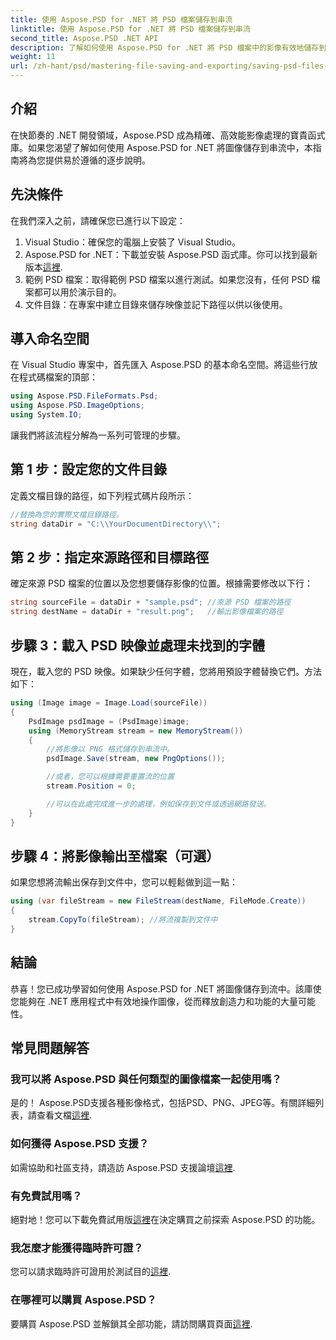 ```yaml
---
title: 使用 Aspose.PSD for .NET 將 PSD 檔案儲存到串流
linktitle: 使用 Aspose.PSD for .NET 將 PSD 檔案儲存到串流
second_title: Aspose.PSD .NET API
description: 了解如何使用 Aspose.PSD for .NET 將 PSD 檔案中的影像有效地儲存到流中。這個全面的逐步指南涵蓋了先決條件、程式碼和技術。
weight: 11
url: /zh-hant/psd/mastering-file-saving-and-exporting/saving-psd-files-to-streams/
---
```

## 介紹

在快節奏的 .NET 開發領域，Aspose.PSD 成為精確、高效能影像處理的寶貴函式庫。如果您渴望了解如何使用 Aspose.PSD for .NET 將圖像儲存到串流中，本指南將為您提供易於遵循的逐步說明。

## 先決條件

在我們深入之前，請確保您已進行以下設定：

1. Visual Studio：確保您的電腦上安裝了 Visual Studio。
2. Aspose.PSD for .NET：下載並安裝 Aspose.PSD 函式庫。你可以找到最新版本[這裡](https://releases.aspose.com/psd/net/).
3. 範例 PSD 檔案：取得範例 PSD 檔案以進行測試。如果您沒有，任何 PSD 檔案都可以用於演示目的。
4. 文件目錄：在專案中建立目錄來儲存映像並記下路徑以供以後使用。

## 導入命名空間

在 Visual Studio 專案中，首先匯入 Aspose.PSD 的基本命名空間。將這些行放在程式碼檔案的頂部：

```csharp
using Aspose.PSD.FileFormats.Psd;
using Aspose.PSD.ImageOptions;
using System.IO;
```

讓我們將該流程分解為一系列可管理的步驟。

## 第 1 步：設定您的文件目錄

定義文檔目錄的路徑，如下列程式碼片段所示：

```csharp
//替換為您的實際文檔目錄路徑。
string dataDir = "C:\\YourDocumentDirectory\\";
```

## 第 2 步：指定來源路徑和目標路徑

確定來源 PSD 檔案的位置以及您想要儲存影像的位置。根據需要修改以下行：

```csharp
string sourceFile = dataDir + "sample.psd"; //來源 PSD 檔案的路徑
string destName = dataDir + "result.png";   //輸出影像檔案的路徑
```

## 步驟 3：載入 PSD 映像並處理未找到的字體

現在，載入您的 PSD 映像。如果缺少任何字體，您將用預設字體替換它們。方法如下：

```csharp
using (Image image = Image.Load(sourceFile))
{
    PsdImage psdImage = (PsdImage)image;
    using (MemoryStream stream = new MemoryStream())
    {
        //將影像以 PNG 格式儲存到串流中。
        psdImage.Save(stream, new PngOptions());

        //或者，您可以根據需要重置流的位置
        stream.Position = 0;

        //可以在此處完成進一步的處理，例如保存到文件或透過網路發送。
    }
}
```

## 步驟 4：將影像輸出至檔案（可選）

如果您想將流輸出保存到文件中，您可以輕鬆做到這一點：

```csharp
using (var fileStream = new FileStream(destName, FileMode.Create))
{
    stream.CopyTo(fileStream); //將流複製到文件中
}
```

## 結論

恭喜！您已成功學習如何使用 Aspose.PSD for .NET 將圖像儲存到流中。該庫使您能夠在 .NET 應用程式中有效地操作圖像，從而釋放創造力和功能的大量可能性。

## 常見問題解答

### 我可以將 Aspose.PSD 與任何類型的圖像檔案一起使用嗎？
是的！ Aspose.PSD支援各種影像格式，包括PSD、PNG、JPEG等。有關詳細列表，請查看文檔[這裡](https://reference.aspose.com/psd/net/).

### 如何獲得 Aspose.PSD 支援？
如需協助和社區支持，請造訪 Aspose.PSD 支援論壇[這裡](https://forum.aspose.com/c/psd/34).

### 有免費試用嗎？
絕對地！您可以下載免費試用版[這裡](https://releases.aspose.com/)在決定購買之前探索 Aspose.PSD 的功能。

### 我怎麼才能獲得臨時許可證？
您可以請求臨時許可證用於測試目的[這裡](https://purchase.conholdate.com/temporary-license/).

### 在哪裡可以購買 Aspose.PSD？
要購買 Aspose.PSD 並解鎖其全部功能，請訪問購買頁面[這裡](https://purchase.conholdate.com/buy).
